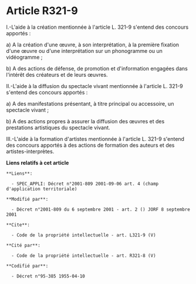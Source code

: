 # Article R321-9

I.-L'aide à la création mentionnée à l'article L. 321-9 s'entend des concours apportés : 

a) A la création d'une œuvre, à son interprétation, à la première fixation d'une œuvre ou d'une interprétation sur un
phonogramme ou un vidéogramme ; 

b) A des actions de défense, de promotion et d'information engagées dans l'intérêt des créateurs et de leurs œuvres. 

II.-L'aide à la diffusion du spectacle vivant mentionnée à l'article L. 321-9 s'entend des concours apportés : 

a) A des manifestations présentant, à titre principal ou accessoire, un spectacle vivant ; 

b) A des actions propres à assurer la diffusion des œuvres et des prestations artistiques du spectacle vivant. 

III.-L'aide à la formation d'artistes mentionnée à l'article L. 321-9 s'entend des concours apportés à des actions de
formation des auteurs et des artistes-interprètes.

**Liens relatifs à cet article**

	**Liens**:

	  - SPEC_APPLI: Décret n°2001-809 2001-09-06 art. 4 (champ d'application territoriale)

	**Modifié par**:

	  - Décret n°2001-809 du 6 septembre 2001 - art. 2 () JORF 8 septembre 2001

	**Cite**:

	  - Code de la propriété intellectuelle - art. L321-9 (V)

	**Cité par**:

	  - Code de la propriété intellectuelle - art. R321-8 (V)

	**Codifié par**:

	  - Décret n°95-385 1955-04-10
